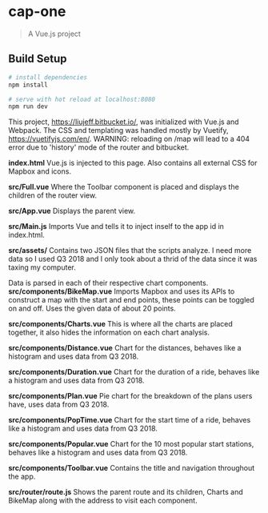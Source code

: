 # cap-one

> A Vue.js project

## Build Setup

``` bash
# install dependencies
npm install

# serve with hot reload at localhost:8080
npm run dev
```

This project, https://liujeff.bitbucket.io/, was initialized with Vue.js and Webpack. The CSS and templating was handled mostly by Vuetify, https://vuetifyjs.com/en/. WARNING: reloading on /map will lead to a 404 error due to 'history' mode of the router and bitbucket.

**index.html**
Vue.js is injected to this page. Also contains all external CSS for Mapbox and icons.

**src/Full.vue**
Where the Toolbar component is placed and displays the children of the router view.

**src/App.vue**
Displays the parent view.

**src/Main.js**
Imports Vue and tells it to inject inself to the app id in index.html.

**src/assets/**
Contains two JSON files that the scripts analyze. I need more data so I used Q3 2018 and I only took about a thrid of the data since it was taxing my computer.


Data is parsed in each of their respective chart components.
**src/components/BikeMap.vue**
Imports Mapbox and uses its APIs to construct a map with the start and end points, these points can be toggled on and off. Uses the given data of about 20 points.

**src/components/Charts.vue**
This is where all the charts are placed together, it also hides the information on each chart analysis. 

**src/components/Distance.vue**
Chart for the distances, behaves like a histogram and uses data from Q3 2018.

**src/components/Duration.vue**
Chart for the duration of a ride, behaves like a histogram and uses data from Q3 2018.

**src/components/Plan.vue**
Pie chart for the breakdown of the plans users have, uses data from Q3 2018.

**src/components/PopTime.vue**
Chart for the start time of a ride, behaves like a histogram and uses data from Q3 2018.

**src/components/Popular.vue**
Chart for the 10 most popular start stations, behaves like a histogram and uses data from Q3 2018.

**src/components/Toolbar.vue**
Contains the title and navigation throughout the app.

**src/router/route.js**
Shows the parent route and its children, Charts and BikeMap along with the address to visit each component.
